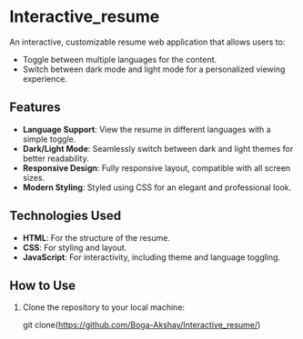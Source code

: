 # Interactive_resume


An interactive, customizable resume web application that allows users to:  
- Toggle between multiple languages for the content.  
- Switch between dark mode and light mode for a personalized viewing experience.  

## Features  
- **Language Support**: View the resume in different languages with a simple toggle.  
- **Dark/Light Mode**: Seamlessly switch between dark and light themes for better readability.  
- **Responsive Design**: Fully responsive layout, compatible with all screen sizes.  
- **Modern Styling**: Styled using CSS for an elegant and professional look.  

## Technologies Used  
- **HTML**: For the structure of the resume.  
- **CSS**: For styling and layout.  
- **JavaScript**: For interactivity, including theme and language toggling.  

## How to Use  
1. Clone the repository to your local machine:  
  
   git clone(https://github.com/Boga-Akshay/Interactive_resume/)  
